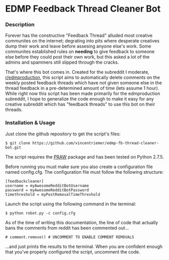 # EDMP Feedback Thread Cleaner Bot

### Description

Forever has the constructive "Feedback Thread" alluded most creative communites on the internet; degrating into pits where desperate creatives dump their work and leave before assesing anyone else's work. Some communites established rules on **needing** to give feedback to someone else before they could post their own work, but this asked a lot of the admins and spammers still slipped through the cracks.

That's where this bot comes in. Created for the subreddit I moderate, [r/edmproduction](http://www.reddit.com/r/edmproduction), this script aims to automatically delete comments on the weekly posted feedback threads which have not given someone else in the thread feedback in a pre-determined amount of time (lets assume 1 hour). While right now this script has been made primarily for the edmproduction subreddit, I hope to generalize the code enough to make it easy for any creative subreddit which has "feedback threads" to use this bot on their threads.

### Installation & Usage

Just clone the github repository to get the script's files:

	$ git clone https://github.com/vincentriemer/edmp-fb-thread-cleaner-bot.git

The script requires the [PRAW](https://praw.readthedocs.org/en/latest/) package and has been tested on Python 2.7.5.

Before running you must make sure you also create a configuration file named config.cfg. The configuration file must follow the following structure:

	[feedbackcleaner]
	username = myAwesomeRedditBotUsername
	password = myAwesomeRedditBotPassword
	timethreshold = myPostRemovalTimeThreshold

Launch the script using the following command in the terminal:

	$ python robot.py -c config.cfg

As of the time of writing this documentation, the line of code that actually bans the comments from reddit has been commented out...

	# comment.remove() # UNCOMMENT TO ENABLE COMMENT REMOVALS

...and just prints the results to the terminal. When you are confident enough that you've properly configured the script, uncomment the code.

